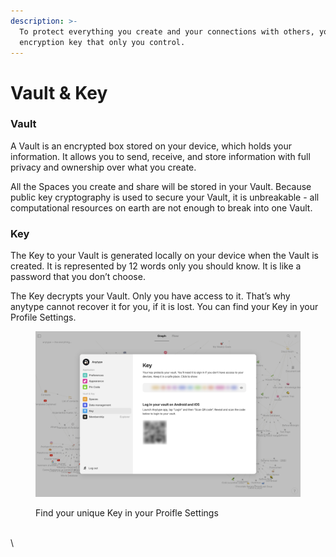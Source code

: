 ```yaml
---
description: >-
  To protect everything you create and your connections with others, you have an
  encryption key that only you control.
---
```


# Vault & Key

### Vault

A Vault is an encrypted box stored on your device, which holds your information. It allows you to send, receive, and store information with full privacy and ownership over what you create.

All the Spaces you create and share will be stored in your Vault. Because public key cryptography is used to secure your Vault, it is unbreakable - all computational resources on earth are not enough to break into one Vault.

### Key

The Key to your Vault is generated locally on your device when the Vault is created. It is represented by 12 words only you should know. It is like a password that you don’t choose.

The Key decrypts your Vault. Only you have access to it. That’s why anytype cannot recover it for you, if it is lost. You can find your Key in your Profile Settings.

<figure><img src="../../.gitbook/assets/Screenshot 2024-04-26 at 06.45.43.png" alt="Anytype Encrypted Recovery Key"><figcaption><p>Find your unique Key in your Proifle Settings</p></figcaption></figure>

\
\\

